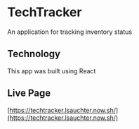 # TechTracker
An application for tracking inventory status

## Technology
This app was built using React

## Live Page
[https://techtracker.lsauchter.now.sh/](https://techtracker.lsauchter.now.sh/)